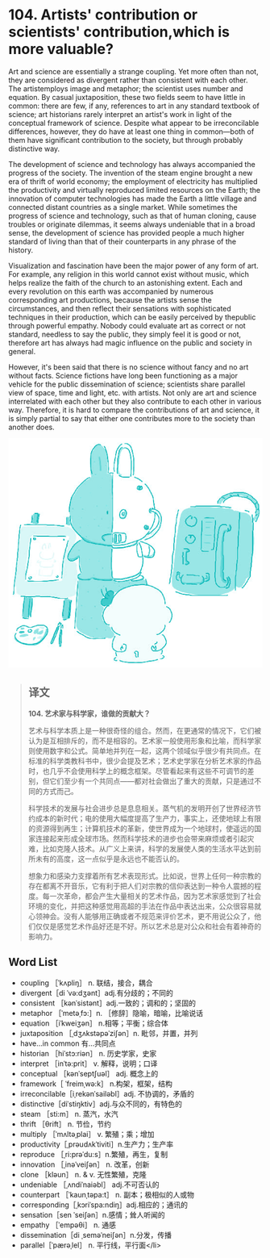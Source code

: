 # 104. Artists' contribution or scientists' contribution,which is more valuable?

Art and science are essentially a strange coupling. Yet more often than not, they are considered as divergent rather than consistent with each other. The artistemploys image and metaphor; the scientist uses number and equation. By casual juxtaposition, these two fields seem to have little in common: there are few, if any, references to art in any standard textbook of science; art historians rarely interpret an artist's work in light of the conceptual framework of science. Despite what appear to be irreconcilable differences, however, they do have at least one thing in common—both of them have significant contribution to the society, but through probably distinctive way.

The development of science and technology has always accompanied the progress of the society. The invention of the steam engine brought a new era of thrift of world economy; the employment of electricity has multiplied the productivity and virtually reproduced limited resources on the Earth; the innovation of computer technologies has made the Earth a little village and connected distant countries as a single market. While sometimes the progress of science and technology, such as that of human cloning, cause troubles or originate dilemmas, it seems always undeniable that in a broad sense, the development of science has provided people a much higher standard of living than that of their counterparts in any phrase of the history.

Visualization and fascination have been the major power of any form of art. For example, any religion in this world cannot exist without music, which helps realize the faith of the church to an astonishing extent. Each and every revolution on this earth was accompanied by numerous corresponding art productions, because the artists sense the circumstances, and then reflect their sensations with sophisticated techniques in their production, which can be easily perceived by thepublic through powerful empathy. Nobody could evaluate art as correct or not standard, needless to say the public, they simply feel it is good or not, therefore art has always had magic influence on the public and society in general.

However, it's been said that there is no science without fancy and no art without facts. Science fictions have long been functioning as a major vehicle for the public dissemination of science; scientists share parallel view of space, time and light, etc. with artists. Not only are art and science interrelated with each other but they also contribute to each other in various way. Therefore, it is hard to compare the contributions of art and science, it is simply partial to say that either one contributes more to the society than another does.

![](.gitbook/assets/toefl-ibt-high-score-essays-104.jpg)

> ## 译文
>
> **104. 艺术家与科学家，谁做的贡献大？**
>
> 艺术与科学本质上是一种很奇怪的组合。然而，在更通常的情况下，它们被认为是互相排斥的，而不是相容的。艺术家一般使用形象和比喻，而科学家则使用数字和公式。简单地并列在一起，这两个领域似乎很少有共同点。在标准的科学类教科书中，很少会提及艺术；艺术史学家在分析艺术家的作品时，也几乎不会使用科学上的概念框架。尽管看起来有这些不可调节的差别，但它们至少有一个共同点——都对社会做出了重大的贡献，只是通过不同的方式而己。
>
> 科学技术的发展与社会进步总是息息相关。蒸气机的发明开创了世界经济节约成本的新时代；电的使用大幅度提高了生产力，事实上，还使地球上有限的资源得到再生；计算机技术的革新，使世界成为一个地球村，使遥远的国家连接起来形成全球市场。然而科学技术的进步也会带来麻烦或者引起灾难，比如克隆人技术。从广义上来讲，科学的发展使人类的生活水平达到前所未有的高度，这一点似乎是永远也不能否认的。
>
> 想象力和感染力支撑着所有艺术表现形式。比如说，世界上任何一种宗教的存在都离不开音乐，它有利于把人们对宗教的信仰表达到一种令人震撼的程度。每一次革命，都会产生大量相关的艺术作品，因为艺术家感觉到了社会环境的变化，并把这种感觉用高超的手法在作品中表达出来，公众很容易就心领神会。没有人能够用正确或者不规范来评价艺术，更不用说公众了，他们仅仅是感觉艺术作品好还是不好。所以艺术总是对公众和社会有着神奇的影响力。

## Word List

* coupling ［ˈkʌpliŋ］ n. 联结，接合，耦合
* divergent［di ˈvə:dʒənt］adj.有分歧的；不同的
* consistent ［kənˈsistənt］adj.一致的；调和的；坚固的
* metaphor ［ˈmetəˌfɔ:］n. ［修辞］隐喻，暗喻，比喻说话
* equation ［iˈkweiʒən］ n.相等；平衡；综合体
* juxtaposition ［ˌdʒʌkstəpəˈziʃən］n. 毗邻，并置，并列
* have...in common 有…共同点
* historian ［hiˈstɔ:riən］ n. 历史学家，史家
* interpret ［inˈtə:prit］ v. 解释，说明；口译
* conceptual ［kənˈseptʃuəl］ adj. 概念上的
* framework［ ˈfreimˌwə:k］ n.构架，框架，结构
* irreconcilable［iˌrekənˈsailəbl］adj. 不协调的，矛盾的
* distinctive［diˈstiŋktiv］adj.与众不同的，有特色的
* steam ［sti:m］ n. 蒸汽，水汽
* thrift ［θrift］ n. 节俭，节约
* multiply ［ˈmʌltəˌplai］ v. 繁殖；乘；增加
* productivity［ˌprəudʌkˈtiviti］n.生产力；生产率
* reproduce ［ˌri:prəˈdu:s］n.繁殖，再生，复制
* innovation ［ˌinəˈveiʃən］ n. 改革，创新
* clone ［kləun］ n. & v. 无性繁殖，克隆
* undeniable ［ˌʌndiˈnaiəbl］ adj.不可否认的
* counterpart ［ˈkaunˌtəpa:t］ n. 副本；极相似的人或物
* corresponding［ˌkɔriˈspa:ndiŋ］adj.相应的；通讯的
* sensation［sen ˈseiʃən］n.感情；耸人听闻的
* empathy ［ˈempəθi］ n. 通感
* dissemination［di ˌseməˈneiʃən］n.分发，传播
* parallel［ˈpærəˌlel］ n. 平行线，平行面&lt;/li&gt;

